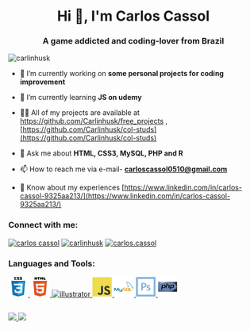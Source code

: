 <h1 align="center">Hi 👋, I'm Carlos Cassol</h1>
<h3 align="center">A game addicted and coding-lover from Brazil</h3>

<p align="left"> <img src="https://komarev.com/ghpvc/?username=carlinhusk&label=Profile%20views&color=0e75b6&style=flat" alt="carlinhusk" /> </p>

- 🔭 I’m currently working on **some personal projects for coding improvement**

- 🌱 I’m currently learning **JS on udemy**

- 👨‍💻 All of my projects are available at https://github.com/Carlinhusk/free_projects , [https://github.com/Carlinhusk/col-studs](https://github.com/Carlinhusk/col-studs)

- 💬 Ask me about **HTML, CSS3, MySQL, PHP and R**

- 📫 How to reach me via e-mail- **carloscassol0510@gmail.com**

- 📄 Know about my experiences [https://www.linkedin.com/in/carlos-cassol-9325aa213/](https://www.linkedin.com/in/carlos-cassol-9325aa213/)

<h3 align="left">Connect with me:</h3>
<p align="left">
<a href="https://linkedin.com/in/carlos cassol" target="blank"><img align="center" src="https://raw.githubusercontent.com/rahuldkjain/github-profile-readme-generator/master/src/images/icons/Social/linked-in-alt.svg" alt="carlos cassol" height="30" width="40" /></a>
<a href="https://stackoverflow.com/users/carlinhusk" target="blank"><img align="center" src="https://raw.githubusercontent.com/rahuldkjain/github-profile-readme-generator/master/src/images/icons/Social/stack-overflow.svg" alt="carlinhusk" height="30" width="40" /></a>
<a href="https://instagram.com/carlos.cassol" target="blank"><img align="center" src="https://raw.githubusercontent.com/rahuldkjain/github-profile-readme-generator/master/src/images/icons/Social/instagram.svg" alt="carlos.cassol" height="30" width="40" /></a>
</p>

<h3 align="left">Languages and Tools:</h3>
<p align="left"> <a href="https://www.w3schools.com/css/" target="_blank" rel="noreferrer"> <img src="https://raw.githubusercontent.com/devicons/devicon/master/icons/css3/css3-original-wordmark.svg" alt="css3" width="40" height="40"/> </a> <a href="https://www.w3.org/html/" target="_blank" rel="noreferrer"> <img src="https://raw.githubusercontent.com/devicons/devicon/master/icons/html5/html5-original-wordmark.svg" alt="html5" width="40" height="40"/> </a> <a href="https://www.adobe.com/in/products/illustrator.html" target="_blank" rel="noreferrer"> <img src="https://www.vectorlogo.zone/logos/adobe_illustrator/adobe_illustrator-icon.svg" alt="illustrator" width="40" height="40"/> </a> <a href="https://developer.mozilla.org/en-US/docs/Web/JavaScript" target="_blank" rel="noreferrer"> <img src="https://raw.githubusercontent.com/devicons/devicon/master/icons/javascript/javascript-original.svg" alt="javascript" width="40" height="40"/> </a> <a href="https://www.mysql.com/" target="_blank" rel="noreferrer"> <img src="https://raw.githubusercontent.com/devicons/devicon/master/icons/mysql/mysql-original-wordmark.svg" alt="mysql" width="40" height="40"/> </a> <a href="https://www.photoshop.com/en" target="_blank" rel="noreferrer"> <img src="https://raw.githubusercontent.com/devicons/devicon/master/icons/photoshop/photoshop-line.svg" alt="photoshop" width="40" height="40"/> </a> <a href="https://www.php.net" target="_blank" rel="noreferrer"> <img src="https://raw.githubusercontent.com/devicons/devicon/master/icons/php/php-original.svg" alt="php" width="40" height="40"/> </a> </p>

##

<div>
  <a href="https://github.com/Carlinhusk%22%3E" />
  <img height="180em" src="https://github-readme-stats.vercel.app/api?username=Carlinhusk&hide_rank=true&custom_title=Meus Status&show_icons=true&theme=tokyonight&include_all_commits=true&count_private=true/"/>
  <img height="180em" src="https://github-readme-stats.vercel.app/api/top-langs/?username=Carlinhusk&layout=compact&langs_count=6&theme=tokyonight"/>
</div>

                           
                           
                           
                           


